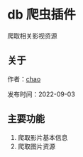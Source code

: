 # db 爬虫插件
爬取相关影视资源
## 关于

作者：[chao](https://github.com/hitchao)

发布时间：2022-09-03

## 主要功能

1. 爬取影片基本信息
2. 爬取图片资源

